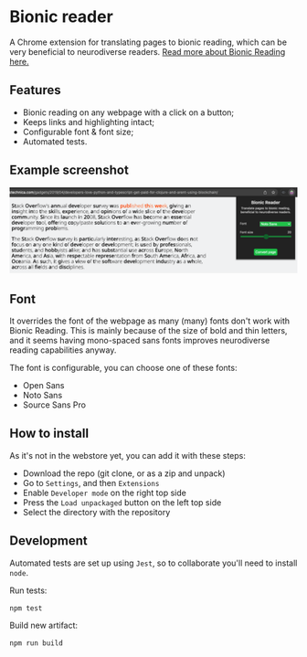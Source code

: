 # Bionic reader
A Chrome extension for translating pages to bionic reading, which can be very beneficial to neurodiverse readers. [Read more about Bionic Reading here.](https://bionic-reading.com/)

## Features

- Bionic reading on any webpage with a click on a button;
- Keeps links and highlighting intact;
- Configurable font & font size;
- Automated tests.

## Example screenshot

![Example screenshot](docs/example-screenshot.png)

## Font
It overrides the font of the webpage as many (many) fonts don't work with Bionic Reading. This is mainly because of the size of bold and thin letters, and it seems having mono-spaced sans fonts improves neurodiverse reading capabilities anyway.

The font is configurable, you can choose one of these fonts:
- Open Sans
- Noto Sans
- Source Sans Pro

## How to install
As it's not in the webstore yet, you can add it with these steps:

- Download the repo (git clone, or as a zip and unpack)
- Go to `Settings`, and then `Extensions`
- Enable `Developer mode` on the right top side
- Press the `Load unpackaged` button on the left top side
- Select the directory with the repository


## Development
Automated tests are set up using `Jest`, so to collaborate you'll need to install `node`.

Run tests:
```bash
npm test
```

Build new artifact:
```bash
npm run build
```
